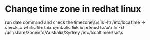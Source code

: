 # Change time zone in redhat linux
run date command and check the timezone\s\s
ls -ltr /etc/localtime -> check to whihc file this symbolic link is refered to.\s\s
ln -sf /usr/share/zoneinfo/Australia/Sydney /etc/localtime\s\s\s\s
